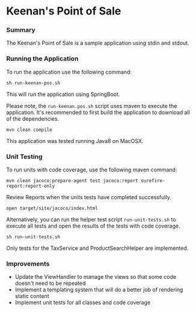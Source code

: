 # Keenan's Point of Sale

### Summary
The Keenan's Point of Sale is a sample application using stdin and stdout.

### Running the Application

To run the application use the following command:

`sh run-keenan-pos.sh`

This will run the application using SpringBoot. 

Please note, the `run-keenan.pos.sh` script uses maven to execute the application.
It's recommended to first build the application to download all of the dependencies.

`mvn clean compile`

This application was tested running Java8 on MacOSX.

### Unit Testing

To run units with code coverage, use the following maven command:

`mvn clean jacoco:prepare-agent test jacoco:report surefire-report:report-only`

Review Reports when the units tests have completed successfully.

`open target/site/jacoco/index.html`

Alternatively, you can run the helper test script `run-unit-tests.sh` to execute all tests 
and open the results of the tests with code coverage.

`sh run-unit-tests.sh`

Only tests for the TaxService and ProductSearchHelper are implemented.

### Improvements

* Update the ViewHandler to manage the views so that some code doesn't need to be repeated
* Implement a templating system that will do a better job of rendering static content
* Implement unit tests for all classes and code coverage